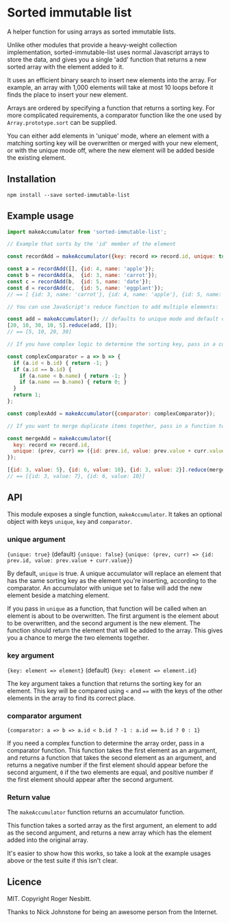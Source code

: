 # Sorted immutable list

A helper function for using arrays as sorted immutable lists.

Unlike other modules that provide a heavy-weight collection implementation,
sorted-immutable-list uses normal Javascript arrays to store the data, and gives
you a single 'add' function that returns a new sorted array with the element
added to it.

It uses an efficient binary search to insert new elements into the array. For
example, an array with 1,000 elements will take at most 10 loops before it finds
the place to insert your new element.

Arrays are ordered by specifying a function that returns a sorting key.  For
more complicated requirements, a comparator function like the one used by
`Array.prototype.sort` can be supplied.

You can either add elements in 'unique' mode, where an element with a matching
sorting key will be overwritten or merged with your new element, or with the
unique mode off, where the new element will be added beside the existing
element.

## Installation

```
npm install --save sorted-immutable-list
```

## Example usage

```js
import makeAccumulator from 'sorted-immutable-list';

// Example that sorts by the 'id' member of the element

const recordAdd = makeAccumulator({key: record => record.id, unique: true});

const a = recordAdd([], {id: 4, name: 'apple'});
const b = recordAdd(a,  {id: 3, name: 'carrot'});
const c = recordAdd(b,  {id: 5, name: 'date'});
const d = recordAdd(c,  {id: 5, name: 'eggplant'});
// == [ {id: 3, name: 'carrot'}, {id: 4, name: 'apple'}, {id: 5, name: 'eggplant'} ]

// You can use JavaScript's reduce function to add multiple elements:

const add = makeAccumulator(); // defaults to unique mode and default comparator
[20, 10, 30, 10, 5].reduce(add, []);
// == [5, 10, 20, 30]

// If you have complex logic to determine the sorting key, pass in a comparator function:

const complexComparator = a => b => {
  if (a.id < b.id) { return -1; }
  if (a.id == b.id) {
    if (a.name < b.name) { return -1; }
    if (a.name == b.name) { return 0; }
  }
  return 1;
};

const complexAdd = makeAccumulator({comparator: complexComparator});

// If you want to merge duplicate items together, pass in a function to unique:

const mergeAdd = makeAccumulator({
  key: record => record.id,
  unique: (prev, curr) => ({id: prev.id, value: prev.value + curr.value})
});

[{id: 3, value: 5}, {id: 6, value: 10}, {id: 3, value: 2}].reduce(mergeAdd, []);
// == [{id: 3, value: 7}, {id: 6, value: 10}]
```

## API

This module exposes a single function, `makeAccumulator`.  It takes an optional
object with keys `unique`, `key` and `comparator`.

### unique argument

`{unique: true}` (default)
`{unique: false}`
`{unique: (prev, curr) => {id: prev.id, value: prev.value + curr.value}}`

By default, `unique` is true.  A unique accumulator will replace an element that
has the same sorting key as the element you're inserting, according to the
comparator.  An accumulator with unique set to false will add the new element
beside a matching element.

If you pass in `unique` as a function, that function will be called when an
element is about to be overwritten.  The first argument is the element about to
be overwritten, and the second argument is the new element.  The function should
return the element that will be added to the array.  This gives you a chance to
merge the two elements together.

### key argument

`{key: element => element}` (default)
`{key: element => element.id}`

The key argument takes a function that returns the sorting key for an element.
This key will be compared using `<` and `==` with the keys of the other elements
in the array to find its correct place.

### comparator argument

`{comparator: a => b => a.id < b.id ? -1 : a.id == b.id ? 0 : 1}`

If you need a complex function to determine the array order, pass in
a comparator function.  This function takes the first element as an argument,
and returns a function that takes the second element as an argument, and returns
a negative number if the first element should appear before the second argument,
`0` if the two elements are equal, and positive number if the first element
should appear after the second argument.

### Return value

The `makeAccumulator` function returns an accumulator function.

This function takes a sorted array as the first argument, an element to add as
the second argument, and returns a new array which has the element added into
the original array.

It's easier to show how this works, so take a look at the example usages above
or the test suite if this isn't clear.

## Licence

MIT.  Copyright Roger Nesbitt.

Thanks to Nick Johnstone for being an awesome person from the Internet.
